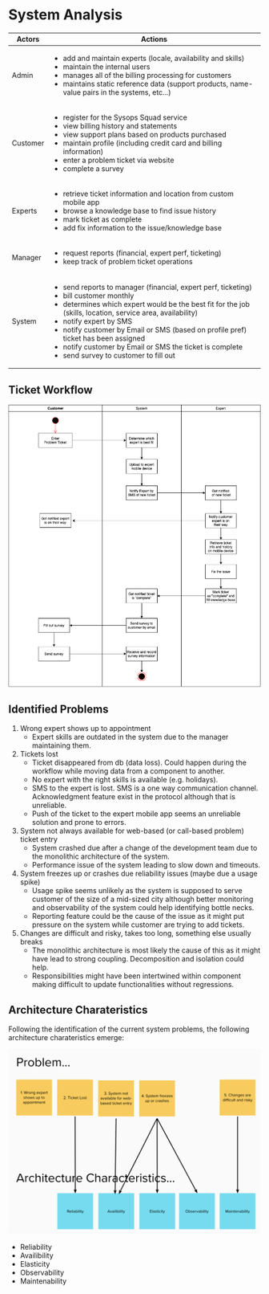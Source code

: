 # System Analysis

| Actors  | Actions |
| ------- | ------- |
| Admin  | <ul><li>add and maintain experts (locale, availability and skills)</li><li>maintain the internal users</li><li>manages all of the billing processing for customers</li><li>maintains static reference data (support products, name-value pairs in the systems, etc...)</li></ul> |
| Customer  | <ul><li>register for the Sysops Squad service</li><li>view billing history and statements</li><li>view support plans based on products purchased</li><li>maintain profile (including credit card and billing information)</li><li>enter a problem ticket via website</li><li>complete a survey</li></ul> |
| Experts  | <ul><li>retrieve ticket information and location from custom mobile app</li><li>browse a knowledge base to find issue history</li><li>mark ticket as complete</li><li>add fix information to the issue/knowledge base</li></ul> |
| Manager  | <ul><li>request reports (financial, expert perf, ticketing)</li><li>keep track of problem ticket operations</li></ul>  |
| System   | <ul><li>send reports to manager (financial, expert perf, ticketing)</li><li>bill customer monthly</li><li>determines which expert would be the best fit for the job (skills, location, service area, availability)</li><li>notify expert by SMS</li><li>notify customer by Email or SMS (based on profile pref) ticket has been assigned</li><li>notify customer by Email or SMS the ticket is complete</li><li>send survey to customer to fill out</li></ul> |

## Ticket Workflow
![Ticket workflow](./resources/ticket-workflow.png?raw=true)

## Identified Problems
1. Wrong expert shows up to appointment
    - Expert skills are outdated in the system due to the manager maintaining them.
2. Tickets lost
    - Ticket disappeared from db (data loss). Could happen during the workflow while moving data from a component to another.
    - No expert with the right skills is available (e.g. holidays).
    - SMS to the expert is lost. SMS is a one way communication channel. Acknowledgment feature exist in the protocol although that is unreliable.
    - Push of the ticket to the expert mobile app seems an unreliable solution and prone to errors.
3. System not always available for web-based (or call-based problem) ticket entry
    - System crashed due after a change of the development team due to the monolithic architecture of the system.
    - Performance issue of the system leading to slow down and timeouts.
4. System freezes up or crashes due reliability issues (maybe due a usage spike)
    - Usage spike seems unlikely as the system is supposed to serve customer of the size of a mid-sized city although better monitoring and observability of the system could help identifying bottle necks.
    - Reporting feature could be the cause of the issue as it might put pressure on the system while customer are trying to add tickets.
5. Changes are difficult and risky, takes too long, something else usually breaks
    - The monolithic architecture is most likely the cause of this as it might have lead to strong coupling. Decomposition and isolation could help.
    - Responsibilities might have been intertwined within component making difficult to update functionalities without regressions.

## Architecture Charateristics

Following the identification of the current system problems, the following architecture charateristics emerge:

![Architecture Charateristics](./resources/architecture-characteristics.png?raw=true)

- Reliability
- Availibility
- Elasticity
- Observability
- Maintenability
